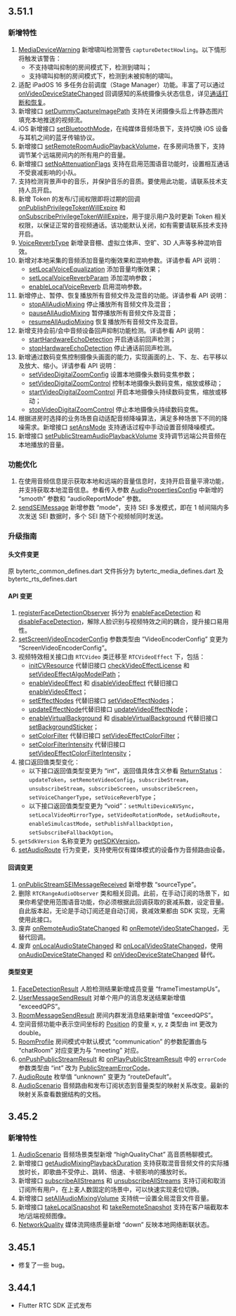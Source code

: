 ## 3.51.1
### 新增特性
1. [MediaDeviceWarning](https://pub.dev/documentation/volc_engine_rtc/3.51.1/api_bytertc_media_defines/MediaDeviceWarning.html) 新增啸叫检测警告 `captureDetectHowling`。以下情形将触发该警告：
    - 不支持啸叫抑制的房间模式下，检测到啸叫；
    - 支持啸叫抑制的房间模式下，检测到未被抑制的啸叫。
2. 适配 iPadOS 16 多任务台前调度（Stage Manager）功能。丰富了可以通过 [onVideoDeviceStateChanged](https://pub.dev/documentation/volc_engine_rtc/3.51.1/api_bytertc_video_event_handler/RTCVideoEventHandler/onVideoDeviceStateChanged.html) 回调感知的系统摄像头状态信息，详见[通话打断和恢复](https://www.volcengine.com/docs/6348/111590)。
3. 新增接口 [setDummyCaptureImagePath](https://pub.dev/documentation/volc_engine_rtc/3.51.1/api_bytertc_video_api/RTCVideo/setDummyCaptureImagePath.html) 支持在关闭摄像头后上传静态图片填充本地推送的视频流。
4. iOS 新增接口 [setBluetoothMode](https://pub.dev/documentation/volc_engine_rtc/3.51.1/api_bytertc_video_api/RTCVideo/setBluetoothMode.html)，在纯媒体音频场景下，支持切换 iOS 设备与耳机之间的蓝牙传输协议。
5. 新增接口 [setRemoteRoomAudioPlaybackVolume](https://pub.dev/documentation/volc_engine_rtc/3.51.1/api_bytertc_room_api/RTCRoom/setRemoteRoomAudioPlaybackVolume.html)，在多房间场景下，支持调节某个远端房间内的所有用户的音量。
6. 新增接口 [setNoAttenuationFlags](https://pub.dev/documentation/volc_engine_rtc/3.51.1/api_bytertc_range_audio_api/RTCRangeAudio/setNoAttenuationFlags.html) 支持在启用范围语音功能时，设置相互通话不受衰减影响的小队。
7. 支持检测背景声中的音乐，并保护音乐的音质。要使用此功能，请联系技术支持人员开启。
8. 新增 Token 的发布/订阅权限即将过期的回调 [onPublishPrivilegeTokenWillExpire](https://pub.dev/documentation/volc_engine_rtc/3.51.1/api_bytertc_room_event_handler/RTCRoomEventHandler/onPublishPrivilegeTokenWillExpire.html) 和 [onSubscribePrivilegeTokenWillExpire](https://pub.dev/documentation/volc_engine_rtc/3.51.1/api_bytertc_room_event_handler/RTCRoomEventHandler/onSubscribePrivilegeTokenWillExpire.html)，用于提示用户及时更新 Token 相关权限，以保证正常的音视频通话。该功能默认关闭，如有需要请联系技术支持开启。
9. [VoiceReverbType](https://pub.dev/documentation/volc_engine_rtc/3.51.1/api_bytertc_audio_defines/VoiceReverbType.html) 新增录音棚、虚拟立体声、空旷、3D 人声等多种混响音效。
10. 新增对本地采集的音频添加音量均衡效果和混响参数。详请参看 API 说明：
    - [setLocalVoiceEqualization](https://pub.dev/documentation/volc_engine_rtc/3.51.1/api_bytertc_video_api/RTCVideo/setLocalVoiceEqualization.html) 添加音量均衡效果；
    - [setLocalVoiceReverbParam](https://pub.dev/documentation/volc_engine_rtc/3.51.1/api_bytertc_video_api/RTCVideo/setLocalVoiceReverbParam.html) 添加混响参数；
    - [enableLocalVoiceReverb](https://pub.dev/documentation/volc_engine_rtc/3.51.1/api_bytertc_video_api/RTCVideo/enableLocalVoiceReverb.html) 启用混响参数。
11. 新增停止、暂停、恢复播放所有音频文件及混音的功能。详请参看 API 说明：
    - [stopAllAudioMixing](https://pub.dev/documentation/volc_engine_rtc/3.51.1/api_bytertc_audio_mixing_api/RTCAudioMixingManager/stopAllAudioMixing.html) 停止播放所有音频文件及混音；
    - [pauseAllAudioMixing](https://pub.dev/documentation/volc_engine_rtc/3.51.1/api_bytertc_audio_mixing_api/RTCAudioMixingManager/pauseAllAudioMixing.html) 暂停播放所有音频文件及混音；
    - [resumeAllAudioMixing](https://pub.dev/documentation/volc_engine_rtc/3.51.1/api_bytertc_audio_mixing_api/RTCAudioMixingManager/resumeAllAudioMixing.html) 恢复播放所有音频文件及混音。
12. 新增支持会前/会中音频设备回声抑制功能检测。详请参看 API 说明：
    - [startHardwareEchoDetection](https://pub.dev/documentation/volc_engine_rtc/3.51.1/api_bytertc_video_api/RTCVideo/startHardwareEchoDetection.html) 开启通话前回声检测；
    - [stopHardwareEchoDetection](https://pub.dev/documentation/volc_engine_rtc/3.51.1/api_bytertc_video_api/RTCVideo/stopHardwareEchoDetection.html) 停止通话前回声检测。
13. 新增通过数码变焦控制摄像头画面的能力，实现画面的上、下、左、右平移以及放大、缩小。详请参看 API 说明：
    - [setVideoDigitalZoomConfig](https://pub.dev/documentation/volc_engine_rtc/3.51.1/api_bytertc_video_api/RTCVideo/setVideoDigitalZoomConfig.html) 设置本地摄像头数码变焦参数；
    - [setVideoDigitalZoomControl](https://pub.dev/documentation/volc_engine_rtc/3.51.1/api_bytertc_video_api/RTCVideo/setVideoDigitalZoomControl.html) 控制本地摄像头数码变焦，缩放或移动；
    - [startVideoDigitalZoomControl](https://pub.dev/documentation/volc_engine_rtc/3.51.1/api_bytertc_video_api/RTCVideo/startVideoDigitalZoomControl.html) 开启本地摄像头持续数码变焦，缩放或移动；
    - [stopVideoDigitalZoomControl](https://pub.dev/documentation/volc_engine_rtc/3.51.1/api_bytertc_video_api/RTCVideo/stopVideoDigitalZoomControl.html) 停止本地摄像头持续数码变焦。
14. 根据进房时选择的业务场景自动适配音频降噪算法，满足多种场景下不同的降噪需求。新增接口 [setAnsMode](https://pub.dev/documentation/volc_engine_rtc/3.51.1/api_bytertc_video_api/RTCVideo/setAnsMode.html) 支持通话过程中手动设置音频降噪模式。
15. 新增接口 [setPublicStreamAudioPlaybackVolume](https://pub.dev/documentation/volc_engine_rtc/3.51.1/api_bytertc_video_api/RTCVideo/setPublicStreamAudioPlaybackVolume.html) 支持调节远端公共音频在本地播放的音量。

### 功能优化
1. 在使用音频信息提示获取本地和远端的音量信息时，支持开启音量平滑功能，并支持获取本地混音信息。参看传入参数 [AudioPropertiesConfig](https://pub.dev/documentation/volc_engine_rtc/3.51.1/api_bytertc_audio_defines/AudioPropertiesConfig-class.html) 中新增的 “smooth” 参数和 “audioReportMode” 参数。
2. [sendSEIMessage](https://pub.dev/documentation/volc_engine_rtc/3.51.1/api_bytertc_video_api/RTCVideo/sendSEIMessage.html) 新增参数 “mode”，支持 SEI 多发模式，即在 1 帧间隔内多次发送 SEI 数据时，多个 SEI 随下个视频帧同时发送。

### 升级指南
#### 头文件变更
原 bytertc_common_defines.dart 文件拆分为 bytertc_media_defines.dart 及 bytertc_rts_defines.dart
#### API 变更
1. [registerFaceDetectionObserver](https://pub.dev/documentation/volc_engine_rtc/3.51.1/api_bytertc_video_api/RTCVideo/registerFaceDetectionObserver.html) 拆分为 [enableFaceDetection](https://pub.dev/documentation/volc_engine_rtc/3.51.1/api_bytertc_video_effect_api/RTCVideoEffect/enableFaceDetection.html) 和 [disableFaceDetection](https://pub.dev/documentation/volc_engine_rtc/3.51.1/api_bytertc_video_effect_api/RTCVideoEffect/disableFaceDetection.html)，解除人脸识别与视频特效之间的耦合，提升接口易用性。
2. [setScreenVideoEncoderConfig](https://pub.dev/documentation/volc_engine_rtc/3.51.1/api_bytertc_video_api/RTCVideo/setScreenVideoEncoderConfig.html) 参数类型由 “VideoEncoderConfig” 变更为 “ScreenVideoEncoderConfig”。
3. 视频特效相关接口由 `RTCVideo` 类迁移至 `RTCVideoEffect` 下，包括：
    - [initCVResource](https://pub.dev/documentation/volc_engine_rtc/3.51.1/api_bytertc_video_effect_api/RTCVideoEffect/initCVResource.html) 代替旧接口 [checkVideoEffectLicense](https://pub.dev/documentation/volc_engine_rtc/3.51.1/api_bytertc_video_api/RTCVideo/checkVideoEffectLicense.html) 和 [setVideoEffectAlgoModelPath](https://pub.dev/documentation/volc_engine_rtc/3.51.1/api_bytertc_video_api/RTCVideo/setVideoEffectAlgoModelPath.html)；
    - [enableVideoEffect](https://pub.dev/documentation/volc_engine_rtc/3.51.1/api_bytertc_video_effect_api/RTCVideoEffect/enableVideoEffect.html) 和 [disableVideoEffect](https://pub.dev/documentation/volc_engine_rtc/3.51.1/api_bytertc_video_effect_api/RTCVideoEffect/disableVideoEffect.html) 代替旧接口 [enableVideoEffect](https://pub.dev/documentation/volc_engine_rtc/3.51.1/api_bytertc_video_api/RTCVideo/enableVideoEffect.html)；
    - [setEffectNodes](https://pub.dev/documentation/volc_engine_rtc/3.51.1/api_bytertc_video_effect_api/RTCVideoEffect/setEffectNodes.html) 代替旧接口 [setVideoEffectNodes](https://pub.dev/documentation/volc_engine_rtc/3.51.1/api_bytertc_video_api/RTCVideo/setVideoEffectNodes.html)；
    - [updateEffectNode](https://pub.dev/documentation/volc_engine_rtc/3.51.1/api_bytertc_video_effect_api/RTCVideoEffect/updateEffectNode.html)代替旧接口 [updateVideoEffectNode](https://pub.dev/documentation/volc_engine_rtc/3.51.1/api_bytertc_video_api/RTCVideo/updateVideoEffectNode.html)；
    - [enableVirtualBackground](https://pub.dev/documentation/volc_engine_rtc/3.51.1/api_bytertc_video_effect_api/RTCVideoEffect/enableVirtualBackground.html) 和 [disableVirtualBackground](https://pub.dev/documentation/volc_engine_rtc/3.51.1/api_bytertc_video_effect_api/RTCVideoEffect/disableVirtualBackground.html) 代替旧接口 [setBackgroundSticker](https://pub.dev/documentation/volc_engine_rtc/3.51.1/api_bytertc_video_api/RTCVideo/setBackgroundSticker.html)；
    - [setColorFilter](https://pub.dev/documentation/volc_engine_rtc/3.51.1/api_bytertc_video_effect_api/RTCVideoEffect/setColorFilter.html) 代替旧接口 [setVideoEffectColorFilter](https://pub.dev/documentation/volc_engine_rtc/3.51.1/api_bytertc_video_api/RTCVideo/setVideoEffectColorFilter.html)；
    - [setColorFilterIntensity](https://pub.dev/documentation/volc_engine_rtc/3.51.1/api_bytertc_video_effect_api/RTCVideoEffect/setColorFilterIntensity.html) 代替旧接口 [setVideoEffectColorFilterIntensity](https://pub.dev/documentation/volc_engine_rtc/3.51.1/api_bytertc_video_api/RTCVideo/setVideoEffectColorFilterIntensity.html)；
4. 接口返回值类型变化：
    - 以下接口返回值类型变更为 “int”，返回值具体含义参看 [ReturnStatus](https://pub.dev/documentation/volc_engine_rtc/3.51.1/api_bytertc_media_defines/ReturnStatus.html)：`updateToken`，`setRemoteVideoConfig`，`subscribeStream`，`unsubscribeStream`，`subscribeScreen`，`unsubscribeScreen`，`setVoiceChangerType`，`setVoiceReverbType`；
    - 以下接口返回值类型变更为 “void”：`setMultiDeviceAVSync`，`setLocalVideoMirrorType`，`setVideoRotationMode`，`setAudioRoute`，`enableSimulcastMode`，`setPublishFallbackOption`，`setSubscribeFallbackOption`。
5. `getSdkVersion` 名称变更为 [getSDKVersion](https://pub.dev/documentation/volc_engine_rtc/3.51.1/api_bytertc_video_api/RTCVideo/getSDKVersion.html)。
6. [setAudioRoute](https://pub.dev/documentation/volc_engine_rtc/3.51.1/api_bytertc_video_api/RTCVideo/setAudioRoute.html) 行为变更，支持使用仅有媒体模式的设备作为音频路由设备。

#### 回调变更
1. [onPublicStreamSEIMessageReceived](https://pub.dev/documentation/volc_engine_rtc/3.51.1/api_bytertc_video_event_handler/RTCVideoEventHandler/onPublicStreamSEIMessageReceived.html) 新增参数 “sourceType”。
2. 删除 `RTCRangeAudioObserver` 类和相关回调。此前，在手动订阅的场景下，如果你希望使用范围语音功能，你必须根据此回调获取的衰减系数，设定音量。自此版本起，无论是手动订阅还是自动订阅，衰减效果都由 SDK 实现，无需使用此接口。
3. 废弃 [onRemoteAudioStateChanged](https://pub.dev/documentation/volc_engine_rtc/3.51.1/api_bytertc_video_event_handler/RTCVideoEventHandler/onRemoteAudioStateChanged.html) 和 [onRemoteVideoStateChanged](https://pub.dev/documentation/volc_engine_rtc/3.51.1/api_bytertc_video_event_handler/RTCVideoEventHandler/onRemoteVideoStateChanged.html)，无替代回调。
4. 废弃 [onLocalAudioStateChanged](https://pub.dev/documentation/volc_engine_rtc/3.51.1/api_bytertc_video_event_handler/RTCVideoEventHandler/onLocalAudioStateChanged.html) 和 [onLocalVideoStateChanged](https://pub.dev/documentation/volc_engine_rtc/3.51.1/api_bytertc_video_event_handler/RTCVideoEventHandler/onLocalVideoStateChanged.html)，使用 [onAudioDeviceStateChanged](https://pub.dev/documentation/volc_engine_rtc/3.51.1/api_bytertc_video_event_handler/RTCVideoEventHandler/onAudioDeviceStateChanged.html) 和 [onVideoDeviceStateChanged](https://pub.dev/documentation/volc_engine_rtc/3.51.1/api_bytertc_video_event_handler/RTCVideoEventHandler/onVideoDeviceStateChanged.html) 替代。

#### 类型变更
1. [FaceDetectionResult](https://pub.dev/documentation/volc_engine_rtc/3.51.1/api_bytertc_video_defines/FaceDetectionResult-class.html) 人脸检测结果新增成员变量 “frameTimestampUs”。
2. [UserMessageSendResult](https://pub.dev/documentation/volc_engine_rtc/3.51.1/api_bytertc_rts_defines/UserMessageSendResult.html) 对单个用户的消息发送结果新增值 “exceedQPS”。
3. [RoomMessageSendResult](https://pub.dev/documentation/volc_engine_rtc/3.51.1/api_bytertc_rts_defines/RoomMessageSendResult.html) 房间内群发消息结果新增值 “exceedQPS”。
4. 空间音频功能中表示空间坐标的 [Position](https://pub.dev/documentation/volc_engine_rtc/latest/api_bytertc_audio_defines/Position-class.html) 的变量 x, y, z 类型由 int 更改为 double。
5. [RoomProfile](https://pub.dev/documentation/volc_engine_rtc/3.51.1/api_bytertc_media_defines/RoomProfile.html) 房间模式中默认模式 “communication” 的参数配置由与 “chatRoom” 对应变更为与 “meeting” 对应。
6. [onPushPublicStreamResult](https://pub.dev/documentation/volc_engine_rtc/3.51.1/api_bytertc_video_event_handler/RTCVideoEventHandler/onPushPublicStreamResult.html) 和 [onPlayPublicStreamResult](https://pub.dev/documentation/volc_engine_rtc/3.51.1/api_bytertc_video_event_handler/RTCVideoEventHandler/onPlayPublicStreamResult.html) 中的 `errorCode` 参数类型由 “int” 改为 [PublicStreamErrorCode](https://pub.dev/documentation/volc_engine_rtc/3.51.1/api_bytertc_media_defines/PublicStreamErrorCode.html)。
7. [AudioRoute](https://pub.dev/documentation/volc_engine_rtc/3.51.1/api_bytertc_audio_defines/AudioRoute.html) 枚举值 “unknown” 变更为 “routeDefault”。
8. [AudioScenario](https://pub.dev/documentation/volc_engine_rtc/3.51.1/api_bytertc_audio_defines/AudioScenario.html) 音频路由和发布订阅状态到音量类型的映射关系改变。最新的映射关系查看数据结构的文档。

## 3.45.2
### 新增特性
1. [AudioScenario](https://pub.dev/documentation/volc_engine_rtc/3.51.1/api_bytertc_audio_defines/AudioScenario.html) 音频场景类型新增 “highQualityChat” 高音质畅聊模式。
2. 新增接口 [getAudioMixingPlaybackDuration](https://pub.dev/documentation/volc_engine_rtc/3.51.1/api_bytertc_audio_mixing_api/RTCAudioMixingManager/getAudioMixingPlaybackDuration.html) 支持获取混音音频文件的实际播放时长，即歌曲不受停止、跳转、倍速、卡顿影响的播放时长。
3. 新增接口 [subscribeAllStreams](https://pub.dev/documentation/volc_engine_rtc/3.51.1/api_bytertc_room_api/RTCRoom/subscribeAllStreams.html) 和 [unsubscribeAllStreams](https://pub.dev/documentation/volc_engine_rtc/3.51.1/api_bytertc_room_api/RTCRoom/unsubscribeAllStreams.html) 支持订阅和取消订阅所有用户，在上麦人数固定的场景中，可以快速实现麦位切换。
4. 新增接口 [setAllAudioMixingVolume](https://pub.dev/documentation/volc_engine_rtc/3.51.1/api_bytertc_audio_mixing_api/RTCAudioMixingManager/setAllAudioMixingVolume.html) 支持统一设置全局混音文件音量。
5. 新增接口 [takeLocalSnapshot](https://pub.dev/documentation/volc_engine_rtc/3.51.1/api_bytertc_video_api/RTCVideo/takeLocalSnapshot.html) 和 [takeRemoteSnapshot](https://pub.dev/documentation/volc_engine_rtc/3.51.1/api_bytertc_video_api/RTCVideo/takeRemoteSnapshot.html) 支持在客户端截取本地/远端视频图像。
6. [NetworkQuality](https://pub.dev/documentation/volc_engine_rtc/3.51.1/api_bytertc_common_defines/NetworkQuality.html) 媒体流网络质量新增 “down” 反映本地网络断联状态。

## 3.45.1

* 修复了一些 bug。

## 3.44.1

* Flutter RTC SDK 正式发布
